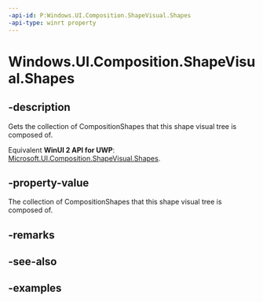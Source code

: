 ```yaml
---
-api-id: P:Windows.UI.Composition.ShapeVisual.Shapes
-api-type: winrt property
---
```


<!-- Property syntax.
public CompositionShapeCollection Shapes { get; }
-->

# Windows.UI.Composition.ShapeVisual.Shapes

## -description

Gets the collection of CompositionShapes that this shape visual tree is composed of.

Equivalent **WinUI 2 API for UWP**: [Microsoft.UI.Composition.ShapeVisual.Shapes](/windows/winui/api/microsoft.ui.composition.shapevisual.shapes).

## -property-value

The collection of CompositionShapes that this shape visual tree is composed of.

## -remarks

## -see-also

## -examples

